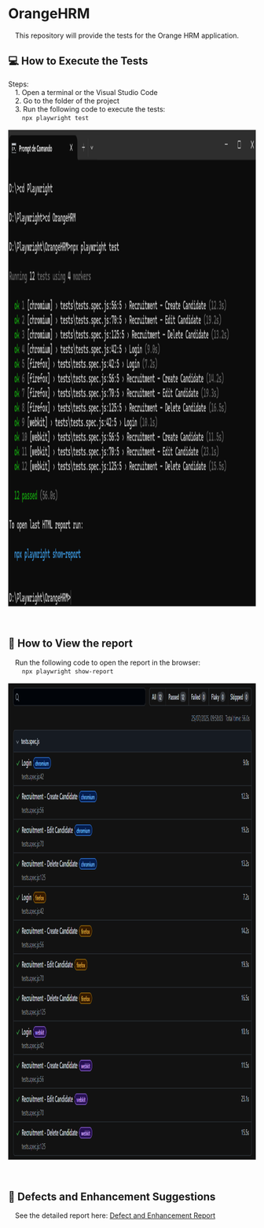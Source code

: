 # OrangeHRM
  &emsp;This repository will provide the tests for the Orange HRM application.

## :computer: How to Execute the Tests
  Steps:\
&emsp;1. Open a terminal or the Visual Studio Code\
&emsp;2. Go to the folder of the project\
&emsp;3. Run the following code to execute the tests:\
&emsp;&emsp;`npx playwright test` 
<br/>
<br/>
<img align="right" width="970" height="970" src="/images/test_execution.png">
<br clear="right"/>
</br>
</br>

## :page_facing_up: How to View the report
&emsp;Run the following code to open the report in the browser:\
&emsp;&emsp;`npx playwright show-report`
<br/>
<br/>
<img align="right" width="970" height="970" src="/images/report.png">
<br clear="right"/>
</br>
</br>

## :pencil: Defects and Enhancement Suggestions
&emsp;See the detailed report here: [Defect and Enhancement Report](/defect.md)
